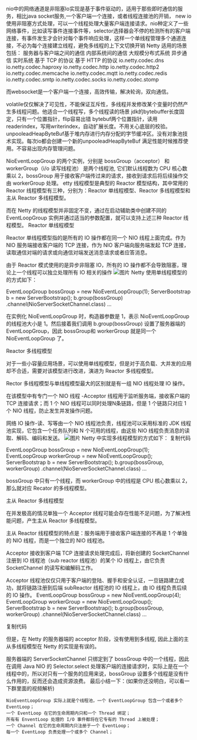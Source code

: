 nio中的网络通道是非阻塞Io实现是基于事件驱动的，适用于那些即时通信的服务，相比java socket服务,一个客户端一个连接，或者线程连接池的开销，
new io使用非阻塞方式处理，可以一个线程处理大量客户端连接请求。nio种定义了一些网络事件，比如读写事件连接事件等，selector选择器会不停的检测所有的客户端连接，有事件发生才会针对每个事件响应处理，这样一个单线程管理多个通道连接，不必为每个连接建立线程，避免多线程的上下文切换开销
Netty 适用的场景包括：
    服务器与客户端之间的通信
    内部系统间的通信
    大规模分布式系统
    异步通信
    实时系统
    基于 TCP 的协议
    基于 HTTP 的协议
    io.netty.codec.dns
io.netty.codec.haproxy
io.netty.codec.http
io.netty.codec.http2
io.netty.codec.memcache
io.netty.codec.mqtt
io.netty.codec.redis
io.netty.codec.smtp
io.netty.codec.socks
io.netty.codec.stomp





而websocket是一个客户端一个连接，高效传输，解决轮询，双向通信。



volatile仅仅解决了可见性，不能保证互斥性，多线程并发修改某个变量时仍然产生多线程问题。他适合一个线程写，多个线程读的场景
jdk的bytebuffer长度固定，只有一个位置指针，flip容易出错
bytebuf两个位置指针，读用readerindex，写用writerindex，自动扩展长度。不用关心底层的校验。
unpooleadHeapByteBuf基于堆内存进行内存分配的字节缓冲区。没有对象池技术实现。每次io都会创建一个新的unpooleadHeapByteBuf
满足性能时候推荐使用。不容易出现内存管理问题。

NioEventLoopGroup 的两个实例，分别是 bossGroup（acceptor） 和 workerGroup（i/o 读写线程池）
是两个线程池, 它们默认线程数为 CPU 核心数乘以 2，bossGroup 用于接收客户端传过来的请求，接收到请求后将后续操作交由 workerGroup 处理。
etty 线程模型是典型的 Reactor 模型结构，其中常用的 Reactor 线程模型有三种，分别为：Reactor 单线程模型、Reactor 多线程模型和主从 Reactor 多线程模型。

而在 Netty 的线程模型并非固定不变，通过在启动辅助类中创建不同的 EventLoopGroup 实例并通过适当的参数配置，就可以支持上述三种 Reactor 线程模型。
Reactor 单线程模型

Reactor 单线程模型指的是所有的 IO 操作都在同一个 NIO 线程上面完成。作为 NIO 服务端接收客户端的 TCP 连接，作为 NIO 客户端向服务端发起 TCP 连接，读取通信对端的请求或向通信对端发送消息请求或者应答消息。

由于 Reactor 模式使用的是异步非阻塞 IO，所有的 IO 操作都不会导致阻塞，理论上一个线程可以独立处理所有 IO 相关的操作
![图片](https://user-images.githubusercontent.com/9653509/127757865-071d0085-4010-4bb6-8549-b8466986a535.png)
Netty 使用单线程模型的的方式如下：

EventLoopGroup bossGroup = new NioEventLoopGroup(1);
ServerBootstrap b = new ServerBootstrap();
b.group(bossGroup)
 .channel(NioServerSocketChannel.class)
...

 

在实例化 NioEventLoopGroup 时，构造器参数是 1，表示 NioEventLoopGroup 的线程池大小是 1。然后接着我们调用 b.group(bossGroup) 设置了服务器端的 EventLoopGroup，因此 bossGroup和 workerGroup 就是同一个 NioEventLoopGroup 了。


Reactor 多线程模型

对于一些小容量应用场景，可以使用单线程模型，但是对于高负载、大并发的应用却不合适，需要对该模型进行改进，演进为 Reactor 多线程模型。

Rector 多线程模型与单线程模型最大的区别就是有一组 NIO 线程处理 IO 操作。

在该模型中有专门一个 NIO 线程 -Acceptor 线程用于监听服务端，接收客户端的 TCP 连接请求；而 1 个 NIO 线程可以同时处理N条链路，但是 1 个链路只对应 1 个 NIO 线程，防止发生并发操作问题。

网络 IO 操作-读、写等由一个 NIO 线程池负责，线程池可以采用标准的 JDK 线程池实现，它包含一个任务队列和 N 个可用的线程，由这些 NIO 线程负责消息的读取、解码、编码和发送。
![图片](https://user-images.githubusercontent.com/9653509/127757909-eb45e482-42ec-45e1-92fb-24fbb976af2c.png)
Netty 中实现多线程模型的方式如下：
复制代码

EventLoopGroup bossGroup = new NioEventLoopGroup(1);
EventLoopGroup workerGroup = new NioEventLoopGroup();
ServerBootstrap b = new ServerBootstrap();
b.group(bossGroup, workerGroup)
 .channel(NioServerSocketChannel.class)
 ...


bossGroup 中只有一个线程，而 workerGroup 中的线程是 CPU 核心数乘以 2，那么就对应 Recator 的多线程模型。




主从 Reactor 多线程模型

在并发极高的情况单独一个 Acceptor 线程可能会存在性能不足问题，为了解决性能问题，产生主从 Reactor 多线程模型。

主从 Reactor 线程模型的特点是：服务端用于接收客户端连接的不再是 1 个单独的 NIO 线程，而是一个独立的 NIO 线程池。

Acceptor 接收到客户端 TCP 连接请求处理完成后，将新创建的 SocketChannel 注册到 IO 线程池（sub reactor 线程池）的某个 IO 线程上，由它负责 SocketChannel 的读写和编解码工作。

Acceptor 线程池仅仅只用于客户端的登陆、握手和安全认证，一旦链路建立成功，就将链路注册到后端 subReactor 线程池的 IO 线程上，由 IO 线程负责后续的 IO 操作。
EventLoopGroup bossGroup = new NioEventLoopGroup(4);
EventLoopGroup workerGroup = new NioEventLoopGroup();
ServerBootstrap b = new ServerBootstrap();
b.group(bossGroup, workerGroup)
 .channel(NioServerSocketChannel.class)
 ...

复制代码

 

但是，在 Netty 的服务器端的 acceptor 阶段，没有使用到多线程, 因此上面的主从多线程模型在 Netty 的实现是有误的。

服务器端的 ServerSocketChannel 只绑定到了 bossGroup 中的一个线程，因此在调用 Java NIO 的 Selector.select 处理客户端的连接请求时，实际上是在一个线程中的，所以对只有一个服务的应用来说，bossGroup 设置多个线程是没有什么作用的，反而还会造成资源浪费。
最后小结一下：(如果你还没明白，可以看一下群里面的视频解析)

    NioEventLoopGroup 实际上就是个线程池，一个 EventLoopGroup 包含一个或者多个 EventLoop；
    一个 EventLoop 在它的生命周期内只和一个 Thread 绑定；
    所有有 EnventLoop 处理的 I/O 事件都将在它专有的 Thread 上被处理；
    一个 Channel 在它的生命周期内只注册于一个 EventLoop；
    每一个 EventLoop 负责处理一个或多个 Channel；

